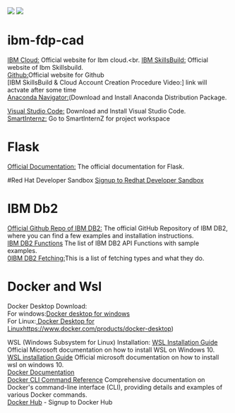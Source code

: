 <img src ="https://github.com/baiju012/ibm-fdp-cad/assets/111991510/c54026bb-a93d-4f21-abbd-bdee59bc20e4">
<img src ="https://github.com/baiju012/ibm-fdp-cad/assets/111991510/ba293749-10f8-4607-8c67-973818f866bb">




# ibm-fdp-cad
[IBM Cloud:](https://cloud.ibm.com/login) Official website for Ibm cloud.<br.
[IBM SkillsBuild:](https://www.ibm.com/academic/home) Official website of Ibm Skillsbuild.<br>
 [Github:](https://github.com/)Official website for Github<br>
 [IBM SkillsBuild & Cloud Account Creation Procedure Video:] link will actvate after some time<br> [Anaconda Navigator:](https://www.anaconda.com/download)(Download and Install Anaconda Distribution Package.<br>
 
 [Visual Studio Code:](https://code.visualstudio.com/)  Download and Install Visual Studio Code.<br>
 [SmartInternz:](https://smartinternz.com/educator-login) Go to SmartInternZ for project workspace<br>

# Flask
[Official Documentation:](https://flask.palletsprojects.com/en/2.3.x/quickstart/#a-minimal-application) The official documentation for Flask.<br>

#Red Hat Developer Sandbox
[Signup to Redhat Developer Sandbox](https://developers.redhat.com/developer-sandbox)<br>

# IBM Db2
[Official Github Repo of IBM DB2:](https://github.com/ibmdb/python-ibmdb) The official GitHub Repository of IBM DB2, where you can find a few examples and installation instructions.<br>
[IBM DB2 Functions](https://github.com/ibmdb/python-ibmdb/wiki/APIs)  The list of IBM DB2 API Functions with sample examples.<br>
[0IBM DB2 Fetching:](https://www.ibm.com/docs/en/dscp/10.1.0?topic=db-fetching-rows-columns-from-result-sets)This is a list of fetching types and what they do.<br>



# Docker and Wsl
Docker Desktop Download:<br>
 For windows:[Docker desktop for windows](https://www.docker.com/products/docker-desktop)<br>
 For Linux:[ Docker Desktop for Linux](https://www.docker.com/products/docker-desktop)https://www.docker.com/products/docker-desktop)<br>
 
 WSL (Windows Subsystem for Linux) Installation:
 [WSL Installation Guide](https://docs.microsoft.com/en-us/windows/wsl/install-win1) Official Microsoft documentation on how to install WSL on Windows 10.<br>
[WSL installation Guide](https://docs.docker.com/) Official microsoft documentation on how to install 
wsl on windows 10.<br>
[Docker Documentation ](https://docs.docker.com/)<br>
[Docker CLI Command Reference](https://docs.docker.com/engine/reference/commandline/cli/) Comprehensive documentation on Docker's command-line interface (CLI), providing details and examples of various Docker commands.<br>
[Docker Hub](https://hub.docker.com/) - Signup to Docker Hub<br>








 
